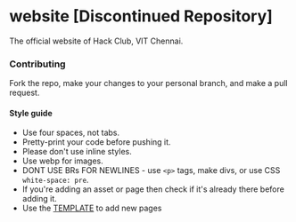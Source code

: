 # website [Discontinued Repository]

The official website of Hack Club, VIT Chennai.

### Contributing

Fork the repo, make your changes to your personal branch, and make a pull
request.

#### Style guide

- Use four spaces, not tabs.
- Pretty-print your code before pushing it.
- Please don't use inline styles.
- Use webp for images.
- DONT USE BRs FOR NEWLINES - use `<p>` tags, make divs, or use CSS
  `white-space: pre`.
- If you're adding an asset or page then check if it's already there before
  adding it.
- Use the [TEMPLATE](TEMPLATE/README.md) to add new pages
